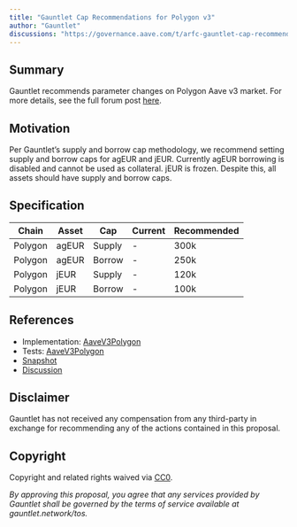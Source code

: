 ```yaml
---
title: "Gauntlet Cap Recommendations for Polygon v3"
author: "Gauntlet"
discussions: "https://governance.aave.com/t/arfc-gauntlet-cap-recommendations-for-polygon-v3-2023-11-03/15327"
---
```


## Summary

Gauntlet recommends parameter changes on Polygon Aave v3 market. For more details, see the full forum post [here](https://governance.aave.com/t/arfc-gauntlet-cap-recommendations-for-polygon-v3-2023-11-03/15327).

## Motivation

Per Gauntlet’s supply and borrow cap methodology, we recommend setting supply and borrow caps for agEUR and jEUR. Currently agEUR borrowing is disabled and cannot be used as collateral. jEUR is frozen. Despite this, all assets should have supply and borrow caps.

## Specification

| Chain   | Asset | Cap    | Current | Recommended |
| ------- | ----- | ------ | ------- | ----------- |
| Polygon | agEUR | Supply | -       | 300k        |
| Polygon | agEUR | Borrow | -       | 250k        |
| Polygon | jEUR  | Supply | -       | 120k        |
| Polygon | jEUR  | Borrow | -       | 100k        |

## References

- Implementation: [AaveV3Polygon](https://github.com/bgd-labs/aave-proposals-v3/blob/3933f440d8878ae9b21bc53e0afacdc2862882c3/src/20231120_AaveV3Polygon_GauntletCapRecommendationsForPolygonV3/AaveV3Polygon_GauntletCapRecommendationsForPolygonV3_20231120.sol)
- Tests: [AaveV3Polygon](https://github.com/bgd-labs/aave-proposals-v3/blob/3933f440d8878ae9b21bc53e0afacdc2862882c3/src/20231120_AaveV3Polygon_GauntletCapRecommendationsForPolygonV3/AaveV3Polygon_GauntletCapRecommendationsForPolygonV3_20231120.t.sol)
- [Snapshot](https://snapshot.org/#/aave.eth/proposal/0xcab97d0cf0f484f3604f790234ca26b559b6c38c0b33ed1f7821b3d3340c9354)
- [Discussion](https://governance.aave.com/t/arfc-gauntlet-cap-recommendations-for-polygon-v3-2023-11-03/15327)

## Disclaimer

Gauntlet has not received any compensation from any third-party in exchange for recommending any of the actions contained in this proposal.

## Copyright

Copyright and related rights waived via [CC0](https://creativecommons.org/publicdomain/zero/1.0/).

_By approving this proposal, you agree that any services provided by Gauntlet shall be governed by the terms of service available at gauntlet.network/tos._
